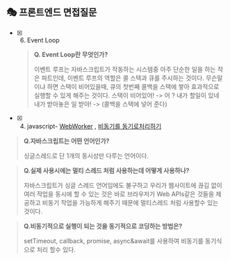 ## 🎭 프론트엔드 면접질문
- [x] 6. Event Loop
	> **Q. Event Loop란 무엇인가?**
	>
	> 이벤트 루프는 자바스크립트가 작동하는 시스템중 아주 단순한 일을 하는 작은 파트인데, 이벤트 루프의 역할은 콜 스텍과 큐를 주시하는 것이다. 무슨말이냐 하면 스택이 비어있을때, 큐의 첫번째 콜백을 스택에 쌓아 효과적으로 실행할 수 있게 해주는 것이다. 
	스택이 비어있어! -> 어 ? 내가 할일이 있네 내가 받아놓은 일 받아! -> 
	(콜백을 스택에 넣어 준다)
	
- [x] 4. javascript- [WebWorker](https://velog.io/@gay0ung/Web-Workermulti-thread) , [비동기를 동기로처리하기](https://velog.io/@gay0ung/%EB%B9%84%EB%8F%99%EA%B8%B0-javascript%EB%A5%BC-%EB%8F%99%EA%B8%B0%EC%8B%9D%EC%9C%BC%EB%A1%9C-%EB%A7%8C%EB%93%A4%EA%B8%B0)
> **Q.자바스크립트는 어떤 언어인가?**
> 
> 싱글스레드로 단 1개의 동시성만 다루는 언어이다.

>**Q.실제 사용시에는 멀티 스레드 처럼 사용하는데 어떻게 사용하나?**
>
> 자바스크립트가 싱글 스레드 언어임에도 불구하고 우리가 웹사이트에 끊김 없이 여러 작업을 동시에 할 수 있는 것은 바로 브라우저가 Web APIs같은 것들을 제공하고 비동기 작업을 가능하게 해주기 때문에 멀티스레드 처럼 사용할수 있는 것이다.

>**Q.비동기적으로 실행이 되는 것을 동기적으로 코딩하는 방법은?**
>
> setTimeout, callback, promise, async&await를 사용하여 비동기를 동기식으로 처리 할수 있다.


